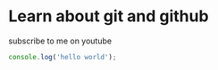 # Learn about git and github

subscribe to me on youtube

```javascript
console.log('hello world');

```

